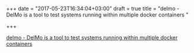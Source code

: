 +++
date = "2017-05-23T16:34:04+03:00"
draft = true
title = "delmo - DelMo is a tool to test systems running within multiple docker containers "

+++

<p><a href="https://t.co/rvfBM9Hmuf">delmo - DelMo is a tool to test systems running within multiple docker containers </a></p>